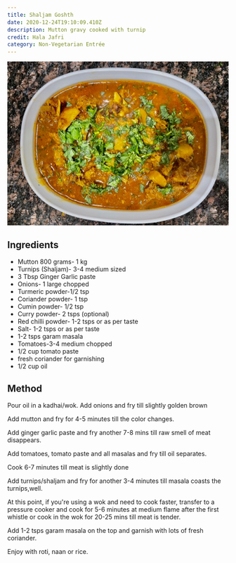 ```yaml
---
title: Shaljam Goshth
date: 2020-12-24T19:10:09.410Z
description: Mutton gravy cooked with turnip
credit: Hala Jafri
category: Non-Vegetarian Entrée
---
```

![](shaljam-goshth.jpg)

## Ingredients

* Mutton 800 grams- 1 kg
* Turnips (Shaljam)- 3-4 medium sized
* 3 Tbsp Ginger Garlic paste
* Onions- 1 large chopped
* Turmeric powder-1/2 tsp
* Coriander powder- 1 tsp
* Cumin powder- 1/2 tsp
* Curry powder- 2 tsps (optional)
* Red chilli powder- 1-2 tsps or as per taste
* Salt- 1-2 tsps or as per taste
* 1-2 tsps garam masala
* Tomatoes-3-4 medium chopped
* 1/2 cup tomato paste
* fresh coriander for garnishing
* 1/2 cup oil

## Method

Pour oil in a kadhai/wok. Add onions and fry till slightly golden brown

Add mutton and fry for 4-5 minutes till the color changes.

Add ginger garlic paste and fry another 7-8 mins till raw smell of meat disappears.

Add tomatoes, tomato paste and all masalas and fry till oil separates. 

Cook 6-7 minutes till meat is slightly done

Add turnips/shaljam and fry for another 3-4 minutes till masala coasts the turnips,well.

At this point, if you're using a wok and need to cook faster, transfer to a pressure cooker and cook for 5-6 minutes at medium flame after the first whistle or cook in the wok for 20-25 mins till meat is tender.

Add 1-2 tsps garam masala on the top and garnish with lots of fresh coriander.

Enjoy with roti, naan or rice.